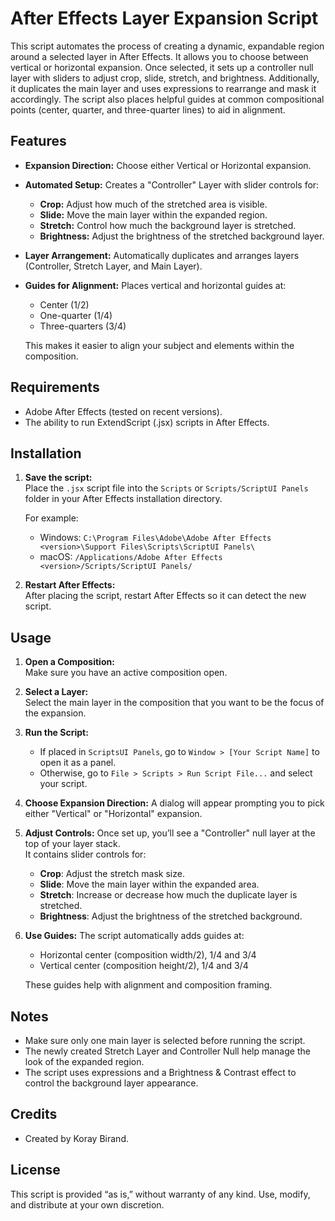 # After Effects Layer Expansion Script

This script automates the process of creating a dynamic, expandable region around a selected layer in After Effects. It allows you to choose between vertical or horizontal expansion. Once selected, it sets up a controller null layer with sliders to adjust crop, slide, stretch, and brightness. Additionally, it duplicates the main layer and uses expressions to rearrange and mask it accordingly. The script also places helpful guides at common compositional points (center, quarter, and three-quarter lines) to aid in alignment.

## Features

- **Expansion Direction:** Choose either Vertical or Horizontal expansion.
- **Automated Setup:** Creates a "Controller" Layer with slider controls for:
  - **Crop:** Adjust how much of the stretched area is visible.
  - **Slide:** Move the main layer within the expanded region.
  - **Stretch:** Control how much the background layer is stretched.
  - **Brightness:** Adjust the brightness of the stretched background layer.
- **Layer Arrangement:** Automatically duplicates and arranges layers (Controller, Stretch Layer, and Main Layer).
- **Guides for Alignment:** Places vertical and horizontal guides at:
  - Center (1/2)
  - One-quarter (1/4)
  - Three-quarters (3/4)
  
  This makes it easier to align your subject and elements within the composition.

## Requirements

- Adobe After Effects (tested on recent versions).
- The ability to run ExtendScript (.jsx) scripts in After Effects.

## Installation

1. **Save the script:**  
   Place the `.jsx` script file into the `Scripts` or `Scripts/ScriptUI Panels` folder in your After Effects installation directory.
   
   For example:
   - Windows: `C:\Program Files\Adobe\Adobe After Effects <version>\Support Files\Scripts\ScriptUI Panels\`
   - macOS: `/Applications/Adobe After Effects <version>/Scripts/ScriptUI Panels/`

2. **Restart After Effects:**  
   After placing the script, restart After Effects so it can detect the new script.

## Usage

1. **Open a Composition:**  
   Make sure you have an active composition open.

2. **Select a Layer:**  
   Select the main layer in the composition that you want to be the focus of the expansion.

3. **Run the Script:**
   - If placed in `ScriptsUI Panels`, go to `Window > [Your Script Name]` to open it as a panel.
   - Otherwise, go to `File > Scripts > Run Script File...` and select your script.

4. **Choose Expansion Direction:**
   A dialog will appear prompting you to pick either "Vertical" or "Horizontal" expansion.

5. **Adjust Controls:**
   Once set up, you’ll see a "Controller" null layer at the top of your layer stack.  
   It contains slider controls for:
   - **Crop**: Adjust the stretch mask size.
   - **Slide**: Move the main layer within the expanded area.
   - **Stretch**: Increase or decrease how much the duplicate layer is stretched.
   - **Brightness**: Adjust the brightness of the stretched background.

6. **Use Guides:**
   The script automatically adds guides at:
   - Horizontal center (composition width/2), 1/4 and 3/4
   - Vertical center (composition height/2), 1/4 and 3/4

   These guides help with alignment and composition framing.

## Notes

- Make sure only one main layer is selected before running the script.
- The newly created Stretch Layer and Controller Null help manage the look of the expanded region.
- The script uses expressions and a Brightness & Contrast effect to control the background layer appearance.

## Credits

- Created by Koray Birand.

## License

This script is provided “as is,” without warranty of any kind. Use, modify, and distribute at your own discretion.
